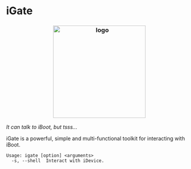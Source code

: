 # iGate

<h3 align="center"><img src="https://user-images.githubusercontent.com/54115104/95880709-7849a780-0d80-11eb-8c93-dbc641b073f0.png" alt="logo" height="250px"></h3>

*It can talk to iBoot, but tsss...*

iGate is a powerful, simple and multi-functional toolkit for interacting with iBoot.

```
Usage: igate [option] <arguments>
  -s, --shell  Interact with iDevice.
```
